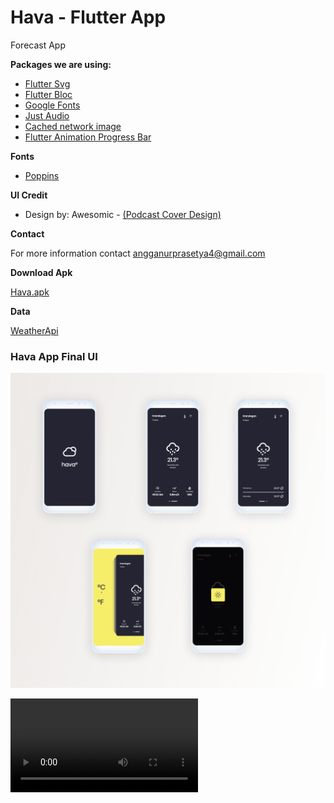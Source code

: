 # Hava - Flutter App

Forecast App

**Packages we are using:**

- [Flutter Svg](https://pub.dev/packages/flutter_svg)
- [Flutter Bloc](https://pub.dev/packages/flutter_bloc)
- [Google Fonts](https://pub.dev/packages/google_fonts)
- [Just Audio](https://pub.dev/packages/just_audio)
- [Cached network image](https://pub.dev/packages/cached_network_image)
- [Flutter Animation Progress Bar](https://pub.dev/packages/flutter_animation_progress_bar)

**Fonts**

-  [Poppins](https://fonts.google.com/specimen/Poppins)

**UI Credit**

- Design by: Awesomic - [(Podcast Cover Design)](https://dribbble.com/shots/14687034-Podcast-Covers-Design)

**Contact**

For more information contact angganurprasetya4@gmail.com

**Download Apk**

[Hava.apk](https://github.com/prasetyanurangga/hava/raw/main/hava.apk)

**Data**

[WeatherApi](https://www.weatherapi.com/)

### Hava App Final UI
![App UI](https://github.com/prasetyanurangga/hava/raw/main/hava_app_ui.png)

![Demo](https://github.com/prasetyanurangga/hava/raw/main/hava_app.mp4)

